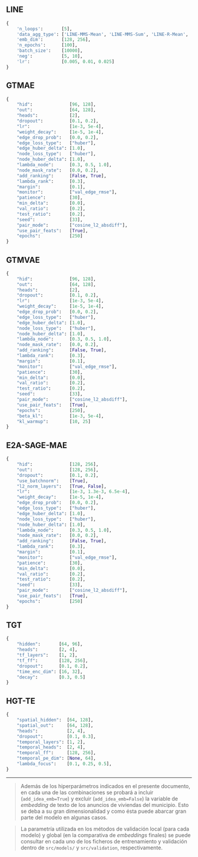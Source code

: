 
## LINE

```py
{
    'n_loops':       [5],
    'data_agg_type': ['LINE-MMS-Mean', 'LINE-MMS-Sum', 'LINE-R-Mean', 'LINE-R-Sum'],
    'emb_dim':       [128, 256],
    'n_epochs':      [100],
    'batch_size':    [10000],
    'neg':           [5, 10],
    'lr':            [0.005, 0.01, 0.025]
}
```

## GTMAE

```py
{
    "hid":              [96, 128],
    "out":              [64, 128],
    "heads":            [2],
    "dropout":          [0.1, 0.2],
    "lr":               [1e-3, 5e-4],
    "weight_decay":     [1e-5, 1e-4],
    "edge_drop_prob":   [0.0, 0.2],
    "edge_loss_type":   ["huber"],
    "edge_huber_delta": [1.0],
    "node_loss_type":   ["huber"],
    "node_huber_delta": [1.0],
    "lambda_node":      [0.3, 0.5, 1.0],
    "node_mask_rate":   [0.0, 0.2],
    "add_ranking":      [False, True],
    "lambda_rank":      [0.3],
    "margin":           [0.1],
    "monitor":          ["val_edge_rmse"],
    "patience":         [30],
    "min_delta":        [0.0],
    "val_ratio":        [0.2],
    "test_ratio":       [0.2],
    "seed":             [33],
    "pair_mode":        ["cosine_l2_absdiff"],
    "use_pair_feats":   [True],
    "epochs":           [250]
}
```

## GTMVAE

```py
{
    "hid":              [96, 128],
    "out":              [64, 128],
    "heads":            [2],
    "dropout":          [0.1, 0.2],
    "lr":               [1e-3, 5e-4],
    "weight_decay":     [1e-5, 1e-4],
    "edge_drop_prob":   [0.0, 0.2],
    "edge_loss_type":   ["huber"],
    "edge_huber_delta": [1.0],
    "node_loss_type":   ["huber"],
    "node_huber_delta": [1.0],
    "lambda_node":      [0.3, 0.5, 1.0],
    "node_mask_rate":   [0.0, 0.2],
    "add_ranking":      [False, True],
    "lambda_rank":      [0.3],
    "margin":           [0.1],
    "monitor":          ["val_edge_rmse"],
    "patience":         [30],
    "min_delta":        [0.0],
    "val_ratio":        [0.2],
    "test_ratio":       [0.2],
    "seed":             [33],
    "pair_mode":        ["cosine_l2_absdiff"],
    "use_pair_feats":   [True],
    "epochs":           [250],
    "beta_kl":          [1e-3, 5e-4],
    "kl_warmup":        [10, 25]
}
```

## E2A-SAGE-MAE

```py
{
    "hid":              [128, 256],
    "out":              [128, 256],
    "dropout":          [0.1, 0.2],
    "use_batchnorm":    [True],
    "l2_norm_layers":   [True, False],
    "lr":               [1e-3, 1.3e-3, 6.5e-4],
    "weight_decay":     [1e-5, 1e-4],
    "edge_drop_prob":   [0.0, 0.2],
    "edge_loss_type":   ["huber"],
    "edge_huber_delta": [1.0],
    "node_loss_type":   ["huber"],
    "node_huber_delta": [1.0],
    "lambda_node":      [0.3, 0.5, 1.0],
    "node_mask_rate":   [0.0, 0.2],
    "add_ranking":      [False, True],
    "lambda_rank":      [0.3],
    "margin":           [0.1],
    "monitor":          ["val_edge_rmse"],
    "patience":         [30],
    "min_delta":        [0.0],
    "val_ratio":        [0.2],
    "test_ratio":       [0.2],
    "seed":             [33],
    "pair_mode":        ["cosine_l2_absdiff"],
    "use_pair_feats":   [True],
    "epochs":           [250]
}
```

## TGT

```py
{
    "hidden":       [64, 96],
    "heads":        [2, 4],
    "tf_layers":    [1, 2],
    "tf_ff":        [128, 256],
    "dropout":      [0.1, 0.2],
    "time_enc_dim": [16, 32],
    "decay":        [0.3, 0.5]
}
```

## HGT-TE

```py
{
    "spatial_hidden":  [64, 128],
    "spatial_out":     [64, 128],
    "heads":           [2, 4],
    "dropout":         [0.1, 0.3],
    "temporal_layers": [1, 2],
    "temporal_heads":  [2, 4],
    "temporal_ff":     [128, 256],
    "temporal_pe_dim": [None, 64],
    "lambda_focus":    [0.1, 0.25, 0.5],
}
```

---

> Además de los hiperparámetros indicados en el presente documento, en cada una de las combinaciones se probará a incluir (`add_idea_emb=True`) y excluir (`add_idea_emb=False`) la variable de _embedding_ de texto de los anuncios de viviendas del municipio. Esto se deba a su gran dimensionalidad y como ésta puede abarcar gran parte del modelo en algunas casos.

> La parametría utilizada en los métodos de validación local (para cada modelo) y global (en la comparativa de _embeddings_ finales) se puede consultar en cada uno de los ficheros de entrenamiento y validación dentro de `src/models/` y `src/validation`, respectivamente.
